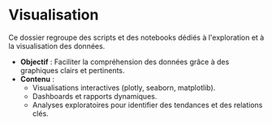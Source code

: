 # Visualisation  

Ce dossier regroupe des scripts et des notebooks dédiés à l'exploration et à la visualisation des données.  
- **Objectif** : Faciliter la compréhension des données grâce à des graphiques clairs et pertinents.  
- **Contenu** :  
  - Visualisations interactives (plotly, seaborn, matplotlib).  
  - Dashboards et rapports dynamiques.  
  - Analyses exploratoires pour identifier des tendances et des relations clés.  


